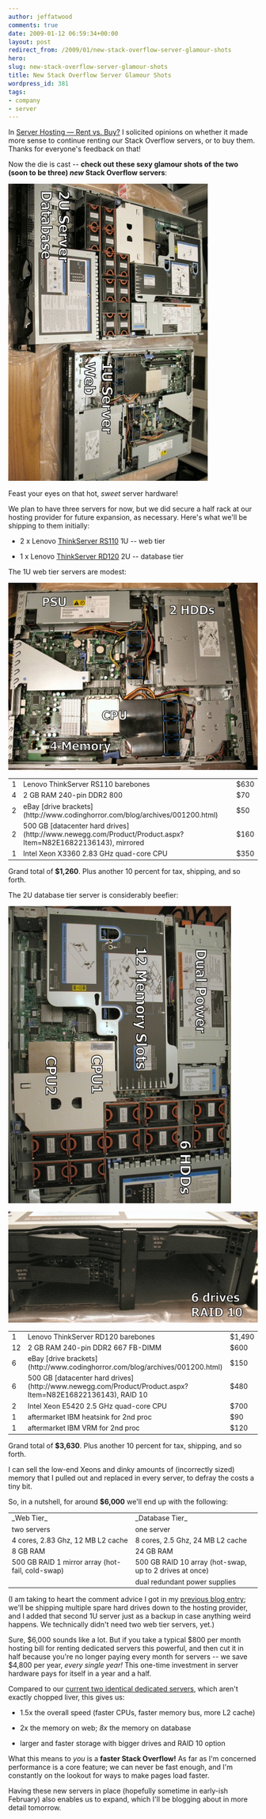 ```yaml
---
author: jeffatwood
comments: true
date: 2009-01-12 06:59:34+00:00
layout: post
redirect_from: /2009/01/new-stack-overflow-server-glamour-shots
hero: 
slug: new-stack-overflow-server-glamour-shots
title: New Stack Overflow Server Glamour Shots
wordpress_id: 381
tags:
- company
- server
---
```



In [Server Hosting — Rent vs. Buy?](http://blog.stackoverflow.com/2008/12/server-hosting-rent-vs-buy/) I solicited opinions on whether it made more sense to continue renting our Stack Overflow servers, or to buy them. Thanks for everyone's feedback on that!



Now the die is cast -- **check out these sexy glamour shots of the two (soon to be three) _new_ Stack Overflow servers**:



![stackoverflow-lenovo-servers-overview](/images/wordpress/stackoverflow-lenovo-servers-overview.jpg)



Feast your eyes on that hot, _sweet_ server hardware!



We plan to have three servers for now, but we did secure a half rack at our hosting provider for future expansion, as necessary. Here's what we'll be shipping to them initially:







  * 2 x Lenovo [ThinkServer RS110](http://www.google.com/search?q=lenovo+thinkserver+rs110) 1U -- web tier

  * 1 x Lenovo [ThinkServer RD120](http://www.google.com/search?q=lenovo+thinkserver+rd120) 2U -- database tier




The 1U web tier servers are modest:



![lenovo-rs110-overview](/images/wordpress/lenovo-rs110-overview.jpg)



<table width="500" >
<tr >
<td >1
</td>
<td >Lenovo ThinkServer RS110 barebones
</td>
<td >$630
</td></tr>
<tr >
<td >4
</td>
<td >2 GB RAM 240-pin DDR2 800
</td>
<td >$70
</td></tr>
<tr >
<td >2
</td>
<td > eBay [drive brackets](http://www.codinghorror.com/blog/archives/001200.html)
</td>
<td >$50
</td></tr>
<tr >
<td >2
</td>
<td >500 GB [datacenter hard drives](http://www.newegg.com/Product/Product.aspx?Item=N82E16822136143), mirrored
</td>
<td >$160
</td></tr>
<tr >
<td >1
</td>
<td >Intel Xeon X3360 2.83 GHz quad-core CPU
</td>
<td >$350
</td></tr>
</table>



Grand total of **$1,260**. Plus another 10 percent for tax, shipping, and so forth. 



The 2U database tier server is considerably beefier:



![lenovo-rd120-overview](/images/wordpress/lenovo-rd120-overview.jpg)



![lenovo-rd120-drive-bays](/images/wordpress/lenovo-rd120-drive-bays.jpg)



<table width="500" >
<tr >
<td >1
</td>
<td >Lenovo ThinkServer RD120 barebones
</td>
<td >$1,490
</td></tr>
<tr >
<td >12
</td>
<td >2 GB RAM 240-pin DDR2 667 FB-DIMM
</td>
<td >$600
</td></tr>
<tr >
<td >6
</td>
<td >eBay [drive brackets](http://www.codinghorror.com/blog/archives/001200.html)
</td>
<td >$150
</td></tr>
<tr >
<td >6
</td>
<td >500 GB [datacenter hard drives](http://www.newegg.com/Product/Product.aspx?Item=N82E16822136143), RAID 10
</td>
<td >$480
</td></tr>
<tr >
<td >2
</td>
<td >Intel Xeon E5420 2.5 GHz quad-core CPU
</td>
<td >$700
</td></tr>
<tr >
<td >1
</td>
<td >aftermarket IBM heatsink for 2nd proc
</td>
<td >$90
</td></tr>
<tr >
<td >1
</td>
<td >aftermarket IBM VRM for 2nd proc
</td>
<td >$120
</td></tr>
</table>



Grand total of **$3,630**. Plus another 10 percent for tax, shipping, and so forth. 



I can sell the low-end Xeons and dinky amounts of (incorrectly sized) memory that I pulled out and replaced in every server, to defray the costs a tiny bit.



So, in a nutshell, for around **$6,000** we'll end up with the following:



<table >
<tr >
<td width="300" >_Web Tier_
</td>
<td width="300" >_Database Tier_
</td></tr>
<tr >
<td >two servers
</td>
<td >one server
</td></tr>
<tr >
<td >4 cores, 2.83 Ghz, 12 MB L2 cache
</td>
<td >8 cores, 2.5 Ghz, 24 MB L2 cache
</td></tr>
<tr >
<td >8 GB RAM
</td>
<td >24 GB RAM
</td></tr>
<tr >
<td >500 GB RAID 1 mirror array  
(hot-fail, cold-swap)
</td>
<td >500 GB RAID 10 array  
(hot-swap, up to 2 drives at once)
</td></tr>
<tr >
<td >
</td>
<td >dual redundant power supplies
</td></tr>
</table>



(I am taking to heart the comment advice I got in my [previous blog entry](http://blog.stackoverflow.com/2008/12/server-hosting-rent-vs-buy/); we'll be shipping multiple spare hard drives down to the hosting provider, and I added that second 1U server just as a backup in case anything weird happens. We technically didn't need two web tier servers, yet.)



Sure, $6,000 sounds like a lot. But if you take a typical $800 per month hosting bill for renting dedicated servers this powerful, and then cut it in half because you're no longer paying every month for servers -- we save $4,800 per year, _every single year!_ This one-time investment in server hardware pays for itself in a year and a half.



Compared to our [current two identical dedicated servers](http://blog.stackoverflow.com/2008/04/our-dedicated-server/), which aren't exactly chopped liver, this gives us:







  * 1.5x the overall speed (faster CPUs, faster memory bus, more L2 cache)

  * 2x the memory on web; _8x_ the memory on database

  * larger and faster storage with bigger drives and RAID 10 option




What this means to _you_ is a **faster Stack Overflow!** As far as I'm concerned performance is a core feature; we can never be fast enough, and I'm constantly on the lookout for ways to make pages load faster.



Having these new servers in place (hopefully sometime in early-ish February) also enables us to expand, which I'll be blogging about in more detail tomorrow.

